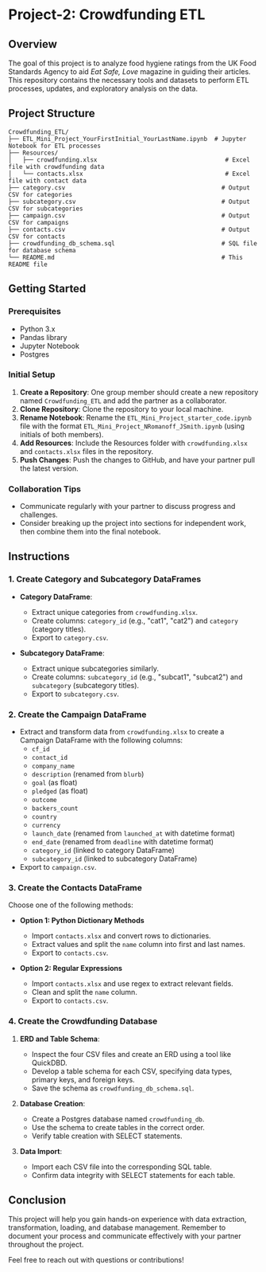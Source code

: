 # Project-2: Crowdfunding ETL

## Overview
The goal of this project is to analyze food hygiene ratings from the UK Food Standards Agency to aid *Eat Safe, Love* magazine in guiding their articles. This repository contains the necessary tools and datasets to perform ETL processes, updates, and exploratory analysis on the data.

## Project Structure
```
Crowdfunding_ETL/
├── ETL_Mini_Project_YourFirstInitial_YourLastName.ipynb  # Jupyter Notebook for ETL processes
├── Resources/
│   ├── crowdfunding.xlsx                                    # Excel file with crowdfunding data
│   └── contacts.xlsx                                        # Excel file with contact data
├── category.csv                                            # Output CSV for categories
├── subcategory.csv                                         # Output CSV for subcategories
├── campaign.csv                                            # Output CSV for campaigns
├── contacts.csv                                            # Output CSV for contacts
├── crowdfunding_db_schema.sql                              # SQL file for database schema
└── README.md                                               # This README file
```

## Getting Started

### Prerequisites
- Python 3.x
- Pandas library
- Jupyter Notebook
- Postgres

### Initial Setup
1. **Create a Repository**: One group member should create a new repository named `Crowdfunding_ETL` and add the partner as a collaborator.
2. **Clone Repository**: Clone the repository to your local machine.
3. **Rename Notebook**: Rename the `ETL_Mini_Project_starter_code.ipynb` file with the format `ETL_Mini_Project_NRomanoff_JSmith.ipynb` (using initials of both members).
4. **Add Resources**: Include the Resources folder with `crowdfunding.xlsx` and `contacts.xlsx` files in the repository.
5. **Push Changes**: Push the changes to GitHub, and have your partner pull the latest version.

### Collaboration Tips
- Communicate regularly with your partner to discuss progress and challenges.
- Consider breaking up the project into sections for independent work, then combine them into the final notebook.

## Instructions

### 1. Create Category and Subcategory DataFrames
- **Category DataFrame**:
  - Extract unique categories from `crowdfunding.xlsx`.
  - Create columns: `category_id` (e.g., "cat1", "cat2") and `category` (category titles).
  - Export to `category.csv`.

- **Subcategory DataFrame**:
  - Extract unique subcategories similarly.
  - Create columns: `subcategory_id` (e.g., "subcat1", "subcat2") and `subcategory` (subcategory titles).
  - Export to `subcategory.csv`.

### 2. Create the Campaign DataFrame
- Extract and transform data from `crowdfunding.xlsx` to create a Campaign DataFrame with the following columns:
  - `cf_id`
  - `contact_id`
  - `company_name`
  - `description` (renamed from `blurb`)
  - `goal` (as float)
  - `pledged` (as float)
  - `outcome`
  - `backers_count`
  - `country`
  - `currency`
  - `launch_date` (renamed from `launched_at` with datetime format)
  - `end_date` (renamed from `deadline` with datetime format)
  - `category_id` (linked to category DataFrame)
  - `subcategory_id` (linked to subcategory DataFrame)
- Export to `campaign.csv`.

### 3. Create the Contacts DataFrame
Choose one of the following methods:

- **Option 1: Python Dictionary Methods**
  - Import `contacts.xlsx` and convert rows to dictionaries.
  - Extract values and split the `name` column into first and last names.
  - Export to `contacts.csv`.

- **Option 2: Regular Expressions**
  - Import `contacts.xlsx` and use regex to extract relevant fields.
  - Clean and split the `name` column.
  - Export to `contacts.csv`.

### 4. Create the Crowdfunding Database
1. **ERD and Table Schema**:
   - Inspect the four CSV files and create an ERD using a tool like QuickDBD.
   - Develop a table schema for each CSV, specifying data types, primary keys, and foreign keys.
   - Save the schema as `crowdfunding_db_schema.sql`.

2. **Database Creation**:
   - Create a Postgres database named `crowdfunding_db`.
   - Use the schema to create tables in the correct order.
   - Verify table creation with SELECT statements.

3. **Data Import**:
   - Import each CSV file into the corresponding SQL table.
   - Confirm data integrity with SELECT statements for each table.

## Conclusion
This project will help you gain hands-on experience with data extraction, transformation, loading, and database management. Remember to document your process and communicate effectively with your partner throughout the project.

Feel free to reach out with questions or contributions!
